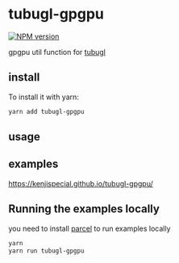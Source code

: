 # tubugl-gpgpu

[![NPM version][npm-image]][npm-url] 

gpgpu util function for [tubugl][tubugl-url]

## install

To install it with yarn:

```sh
yarn add tubugl-gpgpu
```

## usage


## examples

https://kenjispecial.github.io/tubugl-gpgpu/

## Running the examples locally

you need to install [parcel](https://github.com/parcel-bundler/parcel) to run examples locally

```sh
yarn
yarn run tubugl-gpgpu
```

[npm-image]: https://img.shields.io/npm/v/tubugl-gpgpu.svg?style=flat-square
[npm-url]: https://www.npmjs.com/package/tubugl-gpgpu
[tubugl-url]: https://github.com/kenjiSpecial/tubugl
